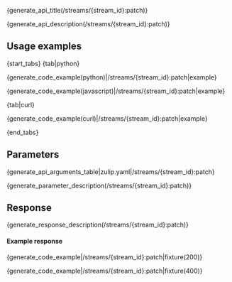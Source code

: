 {generate_api_title(/streams/{stream_id}:patch)}

{generate_api_description(/streams/{stream_id}:patch)}

## Usage examples

{start_tabs}
{tab|python}

{generate_code_example(python)|/streams/{stream_id}:patch|example}

{generate_code_example(javascript)|/streams/{stream_id}:patch|example}

{tab|curl}

{generate_code_example(curl)|/streams/{stream_id}:patch|example}

{end_tabs}

## Parameters

{generate_api_arguments_table|zulip.yaml|/streams/{stream_id}:patch}

{generate_parameter_description(/streams/{stream_id}:patch)}

## Response

{generate_response_description(/streams/{stream_id}:patch)}

#### Example response

{generate_code_example|/streams/{stream_id}:patch|fixture(200)}

{generate_code_example|/streams/{stream_id}:patch|fixture(400)}
